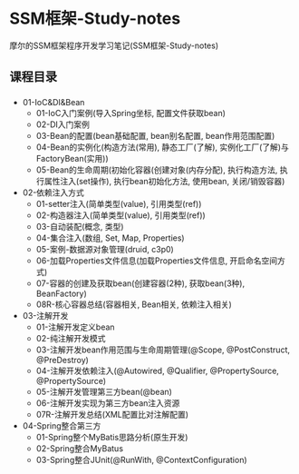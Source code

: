 # SSM框架-Study-notes
摩尔的SSM框架程序开发学习笔记(SSM框架-Study-notes)

## 课程目录
###
- 01-IoC&DI&Bean
  - 01-IoC入门案例(导入Spring坐标, 配置文件获取bean)
  - 02-DI入门案例
  - 03-Bean的配置(bean基础配置, bean别名配置, bean作用范围配置)
  - 04-Bean的实例化(构造方法(常用), 静态工厂(了解), 实例化工厂(了解)与FactoryBean(实用))
  - 05-Bean的生命周期(初始化容器(创建对象(内存分配), 执行构造方法, 执行属性注入(set操作), 执行bean初始化方法, 使用bean, 关闭/销毁容器)
- 02-依赖注入方式
  - 01-setter注入(简单类型(value), 引用类型(ref))
  - 02-构造器注入(简单类型(value), 引用类型(ref))
  - 03-自动装配(概念, 类型)
  - 04-集合注入(数组, Set, Map, Properties)
  - 05-案例-数据源对象管理(druid, c3p0)
  - 06-加载Properties文件信息(加载Properties文件信息, 开启命名空间方式)
  - 07-容器的创建及获取bean(创建容器(2种), 获取bean(3种), BeanFactory)
  - 08R-核心容器总结(容器相关, Bean相关, 依赖注入相关)
- 03-注解开发
  - 01-注解开发定义bean
  - 02-纯注解开发模式
  - 03-注解开发bean作用范围与生命周期管理(@Scope, @PostConstruct, @PreDestroy)
  - 04-注解开发依赖注入(@Autowired, @Qualifier, @PropertySource, @PropertySource)
  - 05-注解开发管理第三方bean(@bean)
  - 06-注解开发实现为第三方bean注入资源
  - 07R-注解开发总结(XML配置比对注解配置)
- 04-Spring整合第三方
  - 01-Spring整个MyBatis思路分析(原生开发)
  - 02-Spring整合MyBatus
  - 03-Spring整合JUnit(@RunWith, @ContextConfiguration)